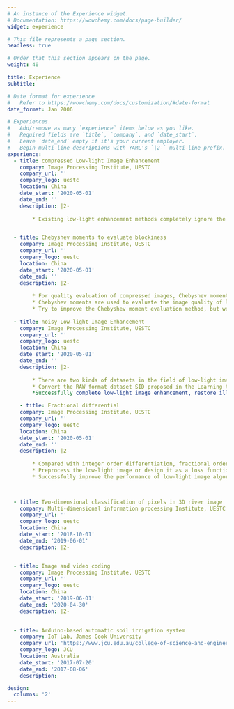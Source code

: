 ```yaml
---
# An instance of the Experience widget.
# Documentation: https://wowchemy.com/docs/page-builder/
widget: experience

# This file represents a page section.
headless: true

# Order that this section appears on the page.
weight: 40

title: Experience
subtitle:

# Date format for experience
#   Refer to https://wowchemy.com/docs/customization/#date-format
date_format: Jan 2006

# Experiences.
#   Add/remove as many `experience` items below as you like.
#   Required fields are `title`, `company`, and `date_start`.
#   Leave `date_end` empty if it's your current employer.
#   Begin multi-line descriptions with YAML's `|2-` multi-line prefix.
experience:
  - title: compressed Low-light Image Enhancement
    company: Image Processing Institute, UESTC
    company_url: ''
    company_logo: uestc
    location: China
    date_start: '2020-05-01'
    date_end: ''
    description: |2-
        
        * Existing low-light enhancement methods completely ignore the phenomenon of low-light image blocking artifacts caused by compression. After the compressed low-light image is enhanced, it will amplify the blocking artifacts, destroy the texture details, and appear color cast. Therefore, low-light compression image enhancement with a small quality factor is a comprehensive problem involving image enhancement and image restoration. Research on compressed low-light image enhancement has practical significance.


  - title: Chebyshev moments to evaluate blockiness
    company: Image Processing Institute, UESTC
    company_url: ''
    company_logo: uestc
    location: China
    date_start: '2020-05-01'
    date_end: ''
    description: |2-
        
        * For quality evaluation of compressed images, Chebyshev moments have its advantages. Chebyshev moments of order n are symmetrical. When compressing an image, the image is divided into multiple blocks. Transformation and quantization operations can cause blocking artifacts in the image. The value of the Chebyshev moment is symmetrical. The Chebyshev moment is represented by $P$, and the image block is re-divided (across the boundary of four blocks) by $B$. $P*B$ can detect the horizontal block boundary to capture the characteristics of the blocking artifacts.
        * Chebyshev moments are used to evaluate the image quality of low-light images with different compression factors and different enhancement levels. It is found that this method cannot be correctly evaluated on the compressed low-light images. The reason is that if the pixel value of the entire block is multiplied by the same number, the Chebyshev moment score is the same.
        * Try to improve the Chebyshev moment evaluation method, but we failed. Therefore, it is only used as the quality evaluation of images under normal illumination. Used in a paper "Compressed low-light image enhancement and restoration with content migration transformer".
        
  - title: noisy Low-light Image Enhancement
    company: Image Processing Institute, UESTC
    company_url: ''
    company_logo: uestc
    location: China
    date_start: '2020-05-01'
    date_end: ''
    description: |2-
        
        * There are two kinds of datasets in the field of low-light image enhancement, including RAW format and sRGB format images. Since RAW format images are converted to sRGB format, it will loss a lot of information and amplify noise. So extreme low-light images are often in RAW format and low-light images are sRGB images. In life, there are a large number of extreme low-light images in sRGB format, and it is of practical significance to study the enhancement of sRGB extreme low-light images.
        * Convert the RAW format dataset SID proposed in the Learning to See In the Dark paper to sRGB dataset. We combine residual denseblock, Unet and Zero-DCE for low light enhancement under the framework of GAN. Use perceptual loss, L1 loss, and fractional differential loss to counter loss to guide the network to complete low-light image enhancement.
        *Successfully complete low-light image enhancement, restore illuminance and color, eliminate noise, and enhance texture details. Based on this, complete the paper "PD-GAN: Perceptual-Details GAN for extremely noisy low light image enhancement".

    - title: Fractional differential
    company: Image Processing Institute, UESTC
    company_url: ''
    company_logo: uestc
    location: China
    date_start: '2020-05-01'
    date_end: ''
    description: |2-
        
        * Compared with integer order differentiation, fractional order differentiation has a better ability to extract the details of smooth regions. This feature allows it to help the algorithm preserve and enhance the details in low-light images and suppress noise.
        * Preprocess the low-light image or design it as a loss function.
        * Successfully improve the performance of low-light image algorithms, enhance details, and eliminate noise. Based on this, complete the paper "Structure-Preserving Extremely Low Light Image Enhancement with Fractional Order Differential Mask Guidance".


  
  - title: Two-dimensional classification of pixels in 3D river image
    company: Multi-dimensional information processing Institute, UESTC
    company_url: ''
    company_logo: uestc
    location: China
    date_start: '2018-10-01'
    date_end: '2019-06-01'
    description: |2-


  - title: Image and video coding
    company: Image Processing Institute, UESTC
    company_url: ''
    company_logo: uestc
    location: China
    date_start: '2019-06-01'
    date_end: '2020-04-30'
    description: |2-

        
  - title: Arduino-based automatic soil irrigation system
    company: IoT Lab, James Cook University
    company_url: 'https://www.jcu.edu.au/college-of-science-and-engineering/internet-of-things'
    company_logo: JCU
    location: Australia
    date_start: '2017-07-20'
    date_end: '2017-08-06'
    description: 

design:
  columns: '2'
---
```

